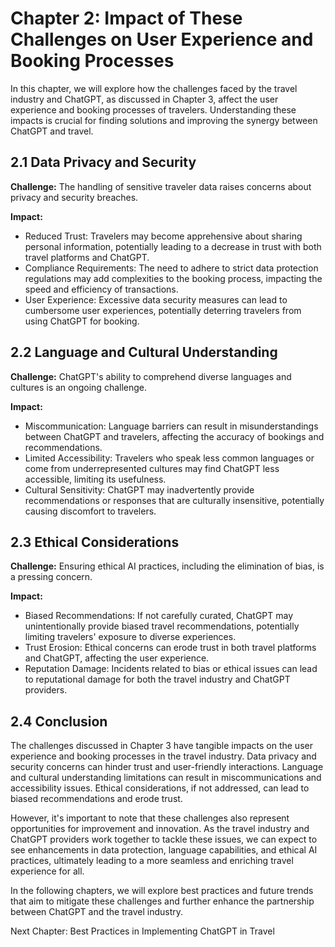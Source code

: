 Chapter 2: Impact of These Challenges on User Experience and Booking Processes
==============================================================================

In this chapter, we will explore how the challenges faced by the travel industry and ChatGPT, as discussed in Chapter 3, affect the user experience and booking processes of travelers. Understanding these impacts is crucial for finding solutions and improving the synergy between ChatGPT and travel.

2.1 Data Privacy and Security
-----------------------------

**Challenge:** The handling of sensitive traveler data raises concerns about privacy and security breaches.

**Impact:**

* Reduced Trust: Travelers may become apprehensive about sharing personal information, potentially leading to a decrease in trust with both travel platforms and ChatGPT.
* Compliance Requirements: The need to adhere to strict data protection regulations may add complexities to the booking process, impacting the speed and efficiency of transactions.
* User Experience: Excessive data security measures can lead to cumbersome user experiences, potentially deterring travelers from using ChatGPT for booking.

2.2 Language and Cultural Understanding
---------------------------------------

**Challenge:** ChatGPT's ability to comprehend diverse languages and cultures is an ongoing challenge.

**Impact:**

* Miscommunication: Language barriers can result in misunderstandings between ChatGPT and travelers, affecting the accuracy of bookings and recommendations.
* Limited Accessibility: Travelers who speak less common languages or come from underrepresented cultures may find ChatGPT less accessible, limiting its usefulness.
* Cultural Sensitivity: ChatGPT may inadvertently provide recommendations or responses that are culturally insensitive, potentially causing discomfort to travelers.

2.3 Ethical Considerations
--------------------------

**Challenge:** Ensuring ethical AI practices, including the elimination of bias, is a pressing concern.

**Impact:**

* Biased Recommendations: If not carefully curated, ChatGPT may unintentionally provide biased travel recommendations, potentially limiting travelers' exposure to diverse experiences.
* Trust Erosion: Ethical concerns can erode trust in both travel platforms and ChatGPT, affecting the user experience.
* Reputation Damage: Incidents related to bias or ethical issues can lead to reputational damage for both the travel industry and ChatGPT providers.

2.4 Conclusion
--------------

The challenges discussed in Chapter 3 have tangible impacts on the user experience and booking processes in the travel industry. Data privacy and security concerns can hinder trust and user-friendly interactions. Language and cultural understanding limitations can result in miscommunications and accessibility issues. Ethical considerations, if not addressed, can lead to biased recommendations and erode trust.

However, it's important to note that these challenges also represent opportunities for improvement and innovation. As the travel industry and ChatGPT providers work together to tackle these issues, we can expect to see enhancements in data protection, language capabilities, and ethical AI practices, ultimately leading to a more seamless and enriching travel experience for all.

In the following chapters, we will explore best practices and future trends that aim to mitigate these challenges and further enhance the partnership between ChatGPT and the travel industry.

Next Chapter: Best Practices in Implementing ChatGPT in Travel
